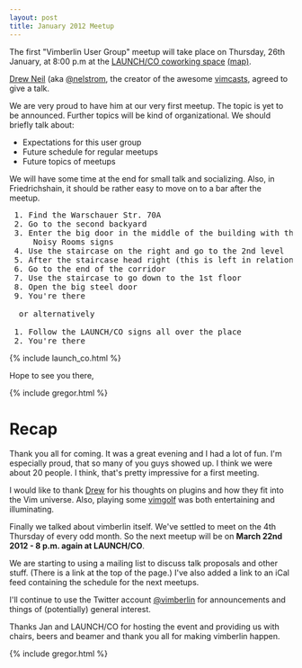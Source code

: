 ```yaml
---
layout: post
title: January 2012 Meetup
---
```


The first "Vimberlin User Group" meetup will take place on Thursday, 26th January, at 8:00 p.m at the
[LAUNCH/CO coworking space](https://launchco.com/etc/#coworking "LAUNCH/CO coworking space")
[(map)](https://plus.google.com/115820795011326627918/about?gl=US&hl=en "Map").

[Drew Neil](http://drewneil.com/ "Drew Neil") (aka [@nelstrom](https://twitter.com/nelstrom "@nelstrom"), the creator of
the awesome [vimcasts](http://vimcasts.org/ "vimcasts"), agreed to give a talk.

We are very proud to have him at our very first meetup. The topic is yet to be announced.
Further topics will be kind of organizational. We should briefly talk about:

- Expectations for this user group
- Future schedule for regular meetups
- Future topics of meetups

We will have some time at the end for small talk and socializing. Also, in Friedrichshain, it should be rather easy to
move on to a bar after the meetup.

<pre>
 1. Find the Warschauer Str. 70A
 2. Go to the second backyard
 3. Enter the big door in the middle of the building with the LAUNCH/CO and
     Noisy Rooms signs
 4. Use the staircase on the right and go to the 2nd level
 5. After the staircase head right (this is left in relation to the entrance)
 6. Go to the end of the corridor
 7. Use the staircase to go down to the 1st floor
 8. Open the big steel door
 9. You're there

  or alternatively

 1. Follow the LAUNCH/CO signs all over the place
 2. You're there
</pre>

{% include launch_co.html %}

Hope to see you there,

{% include gregor.html %}


# Recap

Thank you all for coming. It was a great evening and I had a lot of fun. I'm especially proud, that so many of you guys
showed up.  I think we were about 20 people. I think, that's pretty impressive for a first meeting.

I would like to thank [Drew](http://drewneil.com/ "Drew") for his thoughts on plugins and how they fit into the Vim
universe.  Also, playing some [vimgolf](http://vimgolf.com/ "vimgolf") was both entertaining and illuminating.

Finally we talked about vimberlin itself. We've settled to meet on the 4th Thursday of every odd month. So the next
meetup will be on **March 22nd 2012 - 8 p.m. again at LAUNCH/CO**.

We are starting to using a mailing list to discuss talk proposals and other stuff. (There is a link at the top of the
page.) I've also added a link to an iCal feed containing the schedule for the next meetups.

I'll continue to use the Twitter account [@vimberlin](http://twitter.com/vimberlin "@vimberlin") for announcements and
things of (potentially) general interest.

Thanks Jan and LAUNCH/CO for hosting the event and providing us with chairs, beers and beamer and thank you all for making
vimberlin happen.

{% include gregor.html %}
